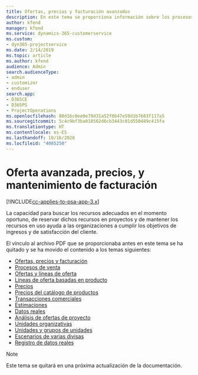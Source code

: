 ```yaml
---
title: Ofertas, precios y facturación avanzados
description: En este tema se proporciona información sobre los procesos de oferta, facturación y precios en Project Service Automation.
author: kfend
manager: kfend
ms.service: dynamics-365-customerservice
ms.custom:
- dyn365-projectservice
ms.date: 2/14/2019
ms.topic: article
ms.author: kfend
audience: Admin
search.audienceType:
- admin
- customizer
- enduser
search.app:
- D365CE
- D365PS
- ProjectOperations
ms.openlocfilehash: 80d16c0ee9e79d31a52f0b47e59d1b7603f117a5
ms.sourcegitcommit: 5c4c9bf3ba018562d6cb3443c01d550489c415fa
ms.translationtype: HT
ms.contentlocale: es-ES
ms.lasthandoff: 10/16/2020
ms.locfileid: "4085250"
---
```

# <a name="advanced-quoting-pricing-and-billing-guide"></a>Oferta avanzada, precios, y mantenimiento de facturación

[!INCLUDE[cc-applies-to-psa-app-3.x](../../includes/cc-applies-to-psa-app-3x.md)]

La capacidad para buscar los recursos adecuados en el momento oportuno, de reservar dichos recursos en proyectos y de mantener los recursos en uso ayuda a las organizaciones a cumplir los objetivos de ingresos y de satisfacción del cliente. 

El vínculo al archivo PDF que se proporcionaba antes en este tema se ha quitado y se ha movido el contenido a los temas siguientes:

- [Ofertas, precios y facturación](../quote-bill-price.md)
- [Procesos de venta](../basic-sales-process.md)
- [Ofertas y líneas de oferta](../basic-quote-lines.md)
- [Líneas de oferta basadas en producto](../product-based-quote-lines.md)
- [Precios](../basic-pricing.md)
- [Precios del catálogo de productos](../product-catalog-pricing.md)
- [Transacciones comerciales](../basic-business-transactions.md)
- [Estimaciones](../estimates.md)
- [Datos reales](../actuals.md)
- [Análisis de ofertas de proyecto](../basic-analyzing-quotes.md)
- [Unidades organizativas](../advanced-organizational.md)
- [Unidades y grupos de unidades](../advanced-units.md)
- [Escenarios de varias divisas](../advanced-currency.md)
- [Registro de datos reales](../advanced-actuals.md)

> [!NOTE]
> Este tema se quitará en una próxima actualización de la documentación. 
